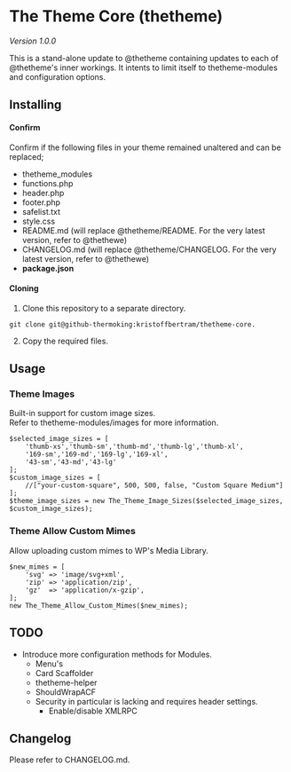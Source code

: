 # The Theme Core (thetheme)

_Version 1.0.0_

This is a stand-alone update to @thetheme containing updates to each of @thetheme's inner workings. It intents to limit itself to thetheme-modules and configuration options.  

## Installing

#### Confirm

Confirm if the following files in your theme remained unaltered and can be replaced;

* thetheme_modules
* functions.php
* header.php
* footer.php
* safelist.txt
* style.css
* README.md (will replace @thetheme/README. For the very latest version, refer to @thethewe)
* CHANGELOG.md (will replace @thetheme/CHANGELOG. For the very latest version, refer to @thethewe)
* **package.json**

#### Cloning

1. Clone this repository to a separate directory.

```
git clone git@github-thermoking:kristoffbertram/thetheme-core.
```

2. Copy the required files.

## Usage

### Theme Images

Built-in support for custom image sizes.  
Refer to thetheme-modules/images for more information.

```
$selected_image_sizes = [
    'thumb-xs','thumb-sm','thumb-md','thumb-lg','thumb-xl',
    '169-sm','169-md','169-lg','169-xl',
    '43-sm','43-md','43-lg'
];
$custom_image_sizes = [
    //["your-custom-square", 500, 500, false, "Custom Square Medium"]
];
$theme_image_sizes = new The_Theme_Image_Sizes($selected_image_sizes, $custom_image_sizes);
```

### Theme Allow Custom Mimes

Allow uploading custom mimes to WP's Media Library.

```
$new_mimes = [
    'svg' => 'image/svg+xml',
    'zip' => 'application/zip',
    'gz'  => 'application/x-gzip',
];
new The_Theme_Allow_Custom_Mimes($new_mimes);
```

## TODO

* Introduce more configuration methods for Modules. 
    * Menu's
    * Card Scaffolder
    * thetheme-helper
    * ShouldWrapACF
    * Security in particular is lacking and requires header settings.
        * Enable/disable XMLRPC

## Changelog

Please refer to CHANGELOG.md.